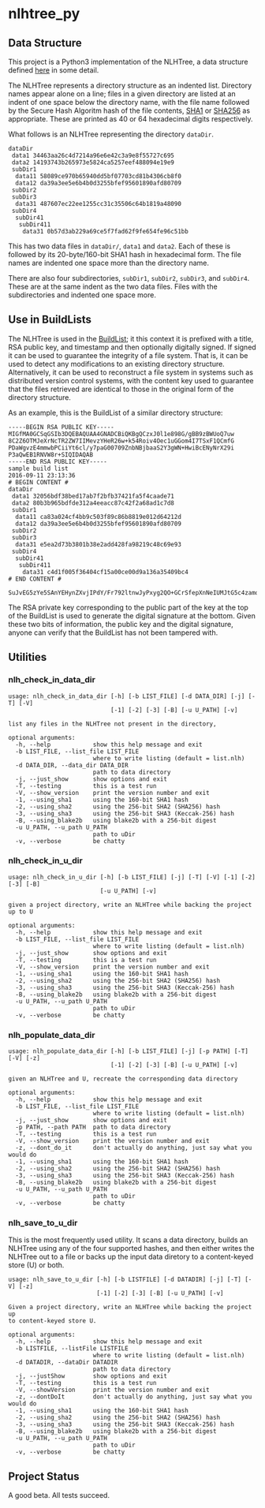 <h1 class="libTop">nlhtree_py</h1>

## Data Structure

This project is a Python3 implementation of the NLHTree, a data structure
defined
[here](https://jddixon.github.io/xlattice/nlhTree.html)
in some detail.

The NLHTree represents a directory structure as
an indented list.  Directory names appear alone on a line; files
in a given directory are listed at an indent of one space below
the directory name, with the file name followed by the
Secure Hash Algoritm hash of the file contents,
[SHA1](https://en.wikipedia.org/wiki/SHA-1) or
[SHA256](https://en.wikipedia.org/wiki/SHA-2)
as appropriate.  These are printed as 40 or 64 hexadecimal digits
respectively.

What follows is an NLHTree representing the directory `dataDir`.

    dataDir
     data1 34463aa26c4d7214a96e6e42c3a9e8f55727c695
     data2 14193743b265973e5824ca5257eef488094e19e9
     subDir1
      data11 58089ce970b65940dd5bf07703cd81b4306cb8f0
      data12 da39a3ee5e6b4b0d3255bfef95601890afd80709
     subDir2
     subDir3
      data31 487607ec22ee1255cc31c35506c64b1819a48090
     subDir4
      subDir41
       subDir411
        data31 0b57d3ab229a69ce5f7fad62f9fe654fe96c51bb

This has two data files in `dataDir/`, `data1` and `data2`.  Each
of these is followed by its 20-byte/160-bit SHA1 hash in hexadecimal form.
The file names are indented one space more than the directory name.

There are also four subdirectories, `subDir1`, `subDir2`, `subDir3`,
and `subDir4`.  These are at the same indent as the two data files.
Files with the subdirectories and indented one space more.

## Use in BuildLists

The NLHTree is used in the
[BuildList](https://jddixon.github.com/xlattice/buildList.html);
it this context it is prefixed with a title, RSA public key, and
timestamp and then optionally digitally signed.  If signed it can
be used to guarantee the integrity of a file system.  That is, it
can be used to detect any modifications to an existing directory
structure.  Alternatively, it can be used to reconstruct a file
system in systems such as distributed version control systems,
with the content key used to guarantee that the files retrieved
are identical to those in the original form of the directory structure.

As an example, this is the BuildList of a similar directory structure:

    -----BEGIN RSA PUBLIC KEY-----
    MIGfMA0GCSqGSIb3DQEBAQUAA4GNADCBiQKBgQCzxJ0l1e898G/gBB9zBWUoQ7uw
    8C2Z6OTMJeXrNcTR2ZW7IIMevzYHeR26w+k54Roiv4Oec1uGGom4I7TSxF1QCmfG
    PDaWgvzE4mmwbPCiiYt6cl/y7paG00709ZnbNBjbaaS2Y3gWN+HwiBcENyNrX29i
    P3aQwEB1RNVW8r+SIQIDAQAB
    -----END RSA PUBLIC KEY-----
    sample build list
    2016-09-11 23:13:36
    # BEGIN CONTENT #
    dataDir
     data1 32056bdf38bed17ab7f2bfb37421fa5f4caade71
     data2 80b3b965bdfde312a4eeacc87c42f2a68ad1c7d8
     subDir1
      data11 ca83a024cf4bb9c503f89c86b8819e012d64212d
      data12 da39a3ee5e6b4b0d3255bfef95601890afd80709
     subDir2
     subDir3
      data31 e5ea2d73b3801b38e2add428fa98219c48c69e93
     subDir4
      subDir41
       subDir411
        data31 c4d1f005f36404cf15a00ce00d9a136a35409bc4
    # END CONTENT #

    SuJvEG5zYe5SAnYEHynZXvjIPdY/Fr792ltnwJyPxyg2QO+GCrSfepXnNeIUMJtG5c4zamqsijFZYuAuuhIHCxM1sLcEM5PVNmU/cJT9BLWI952bAqqcB+qaWRcDdSt/tQKZCvzeujZTCa9MsbygN2Wo+ToaIv6dkB21WufyRSs=

The RSA private key corresponding to the public part of the key at the
top of the BuildList is used to generate the digital signature at the
bottom.  Given these two bits of information, the public key and the
digital signature, anyone can verify that the BuildList has not been
tampered with.

## Utilities

### nlh_check_in_data_dir

    usage: nlh_check_in_data_dir [-h] [-b LIST_FILE] [-d DATA_DIR] [-j] [-T] [-V]
                                 [-1] [-2] [-3] [-B] [-u U_PATH] [-v]

    list any files in the NLHTree not present in the directory,

    optional arguments:
      -h, --help            show this help message and exit
      -b LIST_FILE, --list_file LIST_FILE
                            where to write listing (default = list.nlh)
      -d DATA_DIR, --data_dir DATA_DIR
                            path to data directory
      -j, --just_show       show options and exit
      -T, --testing         this is a test run
      -V, --show_version    print the version number and exit
      -1, --using_sha1      using the 160-bit SHA1 hash
      -2, --using_sha2      using the 256-bit SHA2 (SHA256) hash
      -3, --using_sha3      using the 256-bit SHA3 (Keccak-256) hash
      -B, --using_blake2b   using blake2b with a 256-bit digest
      -u U_PATH, --u_path U_PATH
                            path to uDir
      -v, --verbose         be chatty

### nlh_check_in_u_dir

    usage: nlh_check_in_u_dir [-h] [-b LIST_FILE] [-j] [-T] [-V] [-1] [-2] [-3] [-B]
                              [-u U_PATH] [-v]

    given a project directory, write an NLHTree while backing the project up to U

    optional arguments:
      -h, --help            show this help message and exit
      -b LIST_FILE, --list_file LIST_FILE
                            where to write listing (default = list.nlh)
      -j, --just_show       show options and exit
      -T, --testing         this is a test run
      -V, --show_version    print the version number and exit
      -1, --using_sha1      using the 160-bit SHA1 hash
      -2, --using_sha2      using the 256-bit SHA2 (SHA256) hash
      -3, --using_sha3      using the 256-bit SHA3 (Keccak-256) hash
      -B, --using_blake2b   using blake2b with a 256-bit digest
      -u U_PATH, --u_path U_PATH
                            path to uDir
      -v, --verbose         be chatty

### nlh_populate_data_dir

    usage: nlh_populate_data_dir [-h] [-b LIST_FILE] [-j] [-p PATH] [-T] [-V] [-z]
                                 [-1] [-2] [-3] [-B] [-u U_PATH] [-v]

    given an NLHTree and U, recreate the corresponding data directory

    optional arguments:
      -h, --help            show this help message and exit
      -b LIST_FILE, --list_file LIST_FILE
                            where to write listing (default = list.nlh)
      -j, --just_show       show options and exit
      -p PATH, --path PATH  path to data directory
      -T, --testing         this is a test run
      -V, --show_version    print the version number and exit
      -z, --dont_do_it      don't actually do anything, just say what you would do
      -1, --using_sha1      using the 160-bit SHA1 hash
      -2, --using_sha2      using the 256-bit SHA2 (SHA256) hash
      -3, --using_sha3      using the 256-bit SHA3 (Keccak-256) hash
      -B, --using_blake2b   using blake2b with a 256-bit digest
      -u U_PATH, --u_path U_PATH
                            path to uDir
      -v, --verbose         be chatty

### nlh_save_to_u_dir

This is the most frequently used utility.  It scans a data directory,
builds an NLHTree using any of the four supported hashes, and then either
writes the NLHTree out to a file or backs up the input data diretory to
a content-keyed store (U) or both.

    usage: nlh_save_to_u_dir [-h] [-b LISTFILE] [-d DATADIR] [-j] [-T] [-V] [-z]
                             [-1] [-2] [-3] [-B] [-u U_PATH] [-v]

    Given a project directory, write an NLHTree while backing the project up
    to content-keyed store U.

    optional arguments:
      -h, --help            show this help message and exit
      -b LISTFILE, --listFile LISTFILE
                            where to write listing (default = list.nlh)
      -d DATADIR, --dataDir DATADIR
                            path to data directory
      -j, --justShow        show options and exit
      -T, --testing         this is a test run
      -V, --showVersion     print the version number and exit
      -z, --dontDoIt        don't actually do anything, just say what you would do
      -1, --using_sha1      using the 160-bit SHA1 hash
      -2, --using_sha2      using the 256-bit SHA2 (SHA256) hash
      -3, --using_sha3      using the 256-bit SHA3 (Keccak-256) hash
      -B, --using_blake2b   using blake2b with a 256-bit digest
      -u U_PATH, --u_path U_PATH
                            path to uDir
      -v, --verbose         be chatty

## Project Status

A good beta.  All tests succeed.

